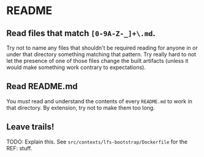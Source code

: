 # README

## Read files that match `[0-9A-Z-_]+\.md`.
Try not to name any files that shouldn't be required reading for anyone in or under that directory
something matching that pattern. Try really hard to not let the presence of one of those files
change the built artifacts (unless it would make something work contrary to expectations).

## Read README.md
You _must_ read and understand the contents of every `README.md` to work in that directory. By
extension, try not to make them too long.

## Leave trails!
TODO: Explain this. See `src/contexts/lfs-bootstrap/Dockerfile` for the REF: stuff.
